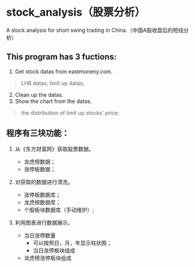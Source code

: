 # stock_analysis（股票分析）
A stock analysis for short swing trading in China.（中国A股收盘后的短线分析）

## This program has 3 fuctions:
1. Get stock datas from eastmoneny.com.
> LHB datas;
> limit up datas;
2. Clean up the datas.
3. Show the chart from the datas.
> the distribution of limit up stocks' price;

## 程序有三块功能：
1. 从《东方财富网》获取股票数据。
   - 龙虎榜数据；
   - 涨停板数据；
  
2. 对获取的数据进行清洗。
   - 涨停板数据库；
   - 龙虎榜数据库；
   - 个股板块数据库（手动维护）;
  
3. 利用图表进行数据展示。
   - 当日涨停数量
     - 可以按照日，月，年显示柱状图；
     - 当日涨停板块组成
   - 龙虎榜涨停板块组成
  


